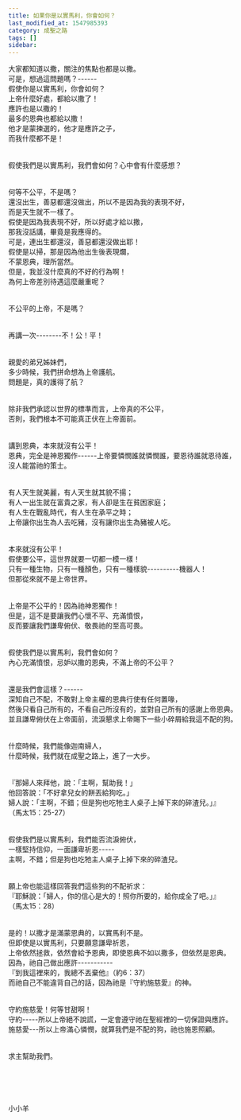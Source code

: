 ```yaml
---
title: 如果你是以實馬利，你會如何？
last_modified_at: 1547985393
category: 成聖之路
tags: []
sidebar: 
---
```


<p>大家都知道以撒，關注的焦點也都是以撒。<br/>可是，想過這問題嗎？------<br/>假使你是以實馬利，你會如何？<br/><!--more-->上帝什麼好處，都給以撒了！<br/>應許也是以撒的！<br/>最多的恩典也都給以撒！<br/>他才是蒙揀選的，他才是應許之子，<br/>而我什麼都不是！<br/><br/><br/>假使我們是以實馬利，我們會如何？心中會有什麼感想？<br/><br/><br/>何等不公平，不是嗎？<br/>還沒出生，善惡都還沒做出，所以不是因為我的表現不好，<br/>而是天生就不一樣了。<br/>假使是因為我表現不好，所以好處才給以撒，<br/>那我沒話講，畢竟是我應得的。<br/>可是，連出生都還沒，善惡都還沒做出耶！<br/>假使是以掃，那是因為他出生後表現爛，<br/>不蒙恩典，理所當然。<br/>但是，我並沒什麼真的不好的行為啊！<br/>為何上帝差別待遇這麼嚴重呢？<br/><br/><br/>不公平的上帝，不是嗎？<br/><br/><br/>再講一次--------不！公！平！<br/><br/><br/>親愛的弟兄姊妹們，<br/>多少時候，我們拼命想為上帝護航。<br/>問題是，真的護得了航？<br/><br/><br/>除非我們承認以世界的標準而言，上帝真的不公平，<br/>否則，我們根本不可能真正伏在上帝面前。<br/><br/><br/>講到恩典，本來就沒有公平！<br/>恩典，完全是神恩獨作------上帝要憐憫誰就憐憫誰，要恩待誰就恩待誰，<br/>沒人能當祂的策士。<br/><br/><br/>有人天生就美麗，有人天生就其貌不揚；<br/>有人一出生就在富貴之家，有人卻是生在貧困家庭；<br/>有人生在戰亂時代，有人生在承平之時；<br/>上帝讓你出生為人去吃豬，沒有讓你出生為豬被人吃。<br/><br/><br/>本來就沒有公平！<br/>假使要公平，這世界就要一切都一模一樣！<br/>只有一種生物，只有一種顏色，只有一種樣貌----------機器人！<br/>但那從來就不是上帝世界。<br/><br/><br/>上帝是不公平的！因為祂神恩獨作！<br/>但是，這不是要讓我們心懷不平、充滿憤恨，<br/>反而要讓我們謙卑俯伏、敬畏祂的至高可畏。<br/><br/><br/>假使我們是以實馬利，我們會如何？<br/>內心充滿憤恨，忌妒以撒的恩典，不滿上帝的不公平？<br/><br/><br/>還是我們會這樣？------<br/>深知自己不配，不敢對上帝主權的恩典行使有任何置喙，<br/>然後只看自己所有的，不看自己所沒有的，並對自己所有的感謝上帝恩典。<br/>並且謙卑俯伏在上帝面前，流淚懇求上帝賜下一些小碎屑給我這不配的狗。<br/><br/><br/>什麼時候，我們能像迦南婦人，<br/>什麼時候，我們就在成聖之路上，進了一大步。<br/><br/><br/>『那婦人來拜他，說：「主啊，幫助我！」<br/>他回答說：「不好拿兒女的餅丟給狗吃。」<br/>婦人說：「主啊，不錯；但是狗也吃牠主人桌子上掉下來的碎渣兒。」』<br/>（馬太15：25-27）<br/><br/><br/>假使我們是以實馬利，我們能否流淚俯伏，<br/>一樣堅持信仰，一面謙卑祈恩-----<br/>主啊，不錯；但是狗也吃牠主人桌子上掉下來的碎渣兒。<br/><br/><br/>願上帝也能這樣回答我們這些狗的不配祈求：<br/>『耶穌說：「婦人，你的信心是大的！照你所要的，給你成全了吧。」』<br/>（馬太15：28）<br/><br/><br/>是的！以撒才是滿蒙恩典的，以實馬利不是。<br/>但即使是以實馬利，只要願意謙卑祈恩，<br/>上帝依然拯救，依然會給予恩典，即使恩典不如以撒多，但依然是恩典。<br/>因為，祂自己做出應許-----------<br/>『到我這裡來的，我總不丟棄他』（約6：37）<br/>而祂自己不能違背自己的話，因為祂是『守約施慈愛』的神。<br/><br/><br/>守約施慈愛！何等甘甜啊！<br/>守約-----所以上帝絕不說謊，一定會遵守祂在聖經裡的一切保證與應許。<br/>施慈愛---所以上帝滿心憐憫，就算我們是不配的狗，祂也施恩照顧。<br/><br/><br/>求主幫助我們。<br/><br/><br/><br/><br/><br/>小小羊<br/><br/><br/><br/><br/><br/><br/><br/></p>